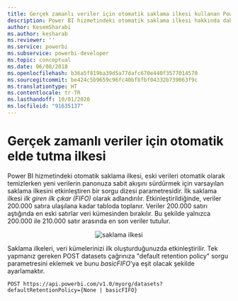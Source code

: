 ```yaml
---
title: Gerçek zamanlı veriler için otomatik saklama ilkesi kullanan Power BI API'leri
description: Power BI hizmetindeki otomatik saklama ilkesi hakkında daha fazla bilgi edinin
author: KesemSharabi
ms.author: kesharab
ms.reviewer: ''
ms.service: powerbi
ms.subservice: powerbi-developer
ms.topic: conceptual
ms.date: 06/08/2018
ms.openlocfilehash: b36a5f819ba39d5a77dafc670e440f3577014570
ms.sourcegitcommit: be424c5b9659c96fc40bfbfbf04332b739063f9c
ms.translationtype: HT
ms.contentlocale: tr-TR
ms.lasthandoff: 10/01/2020
ms.locfileid: "91635137"
---
```

# <a name="automatic-retention-policy-for-real-time-data"></a>Gerçek zamanlı veriler için otomatik elde tutma ilkesi

Power BI hizmetindeki otomatik saklama ilkesi, eski verileri otomatik olarak temizlerken yeni verilerin panonuza sabit akışını sürdürmek için varsayılan saklama ilkesini etkinleştiren bir sorgu dizesi parametresidir. İlk saklama ilkesi *ilk giren ilk çıkar (FIFO)* olarak adlandırılır. Etkinleştirildiğinde, veriler 200.000 satıra ulaşılana kadar tabloda toplanır. Veriler 200.000 satırı aştığında en eski satırlar veri kümesinden bırakılır. Bu şekilde yalnızca 200.000 ile 210.000 satır arasında en son veriler tutulur.  
  
<center>

![saklama ilkesi](media/api-Automatic-retention-policy-for-real-time-data/retention-policy.png) 

</center>

Saklama ilkeleri, veri kümelerinizi ilk oluşturduğunuzda etkinleştirilir. Tek yapmanız gereken POST datasets çağrınıza "default retention policy" sorgu parametresini eklemek ve bunu *basicFIFO*’ya eşit olacak şekilde ayarlamaktır.  

```console
POST https://api.powerbi.com/v1.0/myorg/datasets?defaultRetentionPolicy={None | basicFIFO}
```

